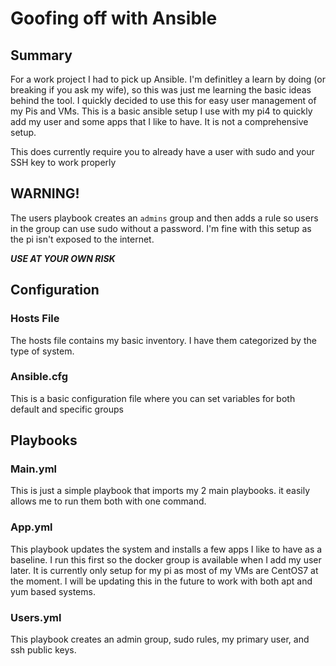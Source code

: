 # Goofing off with Ansible

## Summary

For a work project I had to pick up Ansible.  I'm definitley a learn by doing (or breaking if you ask my wife), so this was just me learning the basic ideas behind the tool. I quickly decided to use this for easy user management of my Pis and VMs.  This is a basic ansible setup I use with my pi4 to quickly add my user and some apps that I like to have.  It is not a comprehensive setup.

This does currently require you to already have a user with sudo and your SSH key to work properly

## WARNING!

The users playbook creates an `admins` group and then adds a rule so users in the group can use sudo without a password.  I'm fine with this setup as the pi isn't exposed to the internet.

***USE AT YOUR OWN RISK***

## Configuration

### Hosts File

The hosts file contains my basic inventory.  I have them categorized by the type of system.

### Ansible.cfg

This is a basic configuration file where you can set variables for both default and specific groups

## Playbooks

### Main.yml

This is just a simple playbook that imports my 2 main playbooks.  it easily allows me to run them both with one command.

### App.yml

This playbook updates the system and installs a few apps I like to have as a baseline. I run this first so the docker group is available when I add my user later.  It is currently only setup for my pi as most of my VMs are CentOS7 at the moment.  I will be updating this in the future to work with both apt and yum based systems.

### Users.yml

This playbook creates an admin group, sudo rules, my primary user, and ssh public keys.